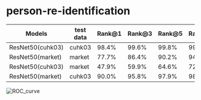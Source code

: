 # person-re-identification

| Models     | test data | Rank@1 | Rank@3 | Rank@5 | Rank@10 | mAP |
| --------   | --------- | ------ | ------ | ------ | ------ | --- |
| ResNet50(cuhk03) | cuhk03 | 98.4% | 99.6% | 99.8% | 99.8% | 81.7% | 
| ResNet50(market) | market | 77.7% | 86.4% | 90.2% | 94.2% | 65.2% | 
| ResNet50(cuhk03) | market | 47.9% | 59.9% | 64.6% | 72.4% | 25.5% | 
| ResNet50(market) | cuhk03 | 90.0% | 95.8% | 97.9% | 98.6% | 44.8% | 

![ROC_curve](https://user-images.githubusercontent.com/36182771/75846720-86197080-5e20-11ea-87bf-57d22fcfee27.png)
